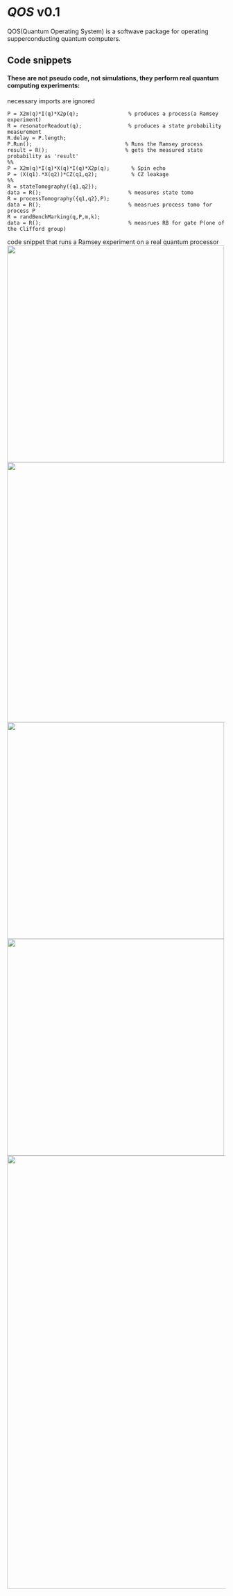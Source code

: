 # _QOS_ v0.1
QOS(Quantum Operating System) is a softwave package for operating supperconducting quantum computers. 
## Code snippets
#### These are not pseudo code, not simulations, they perform real quantum computing experiments:
necessary imports are ignored
```
P = X2m(q)*I(q)*X2p(q);				   % produces a process(a Ramsey experiment)
R = resonatorReadout(q);			   % produces a state probability measurement
R.delay = P.length;
P.Run();							  % Runs the Ramsey process
result = R();						  % gets the measured state probability as 'result'
%%
P = X2m(q)*I(q)*X(q)*I(q)*X2p(q);		% Spin echo
P = (X(q1).*X(q2))*CZ(q1,q2);		    % CZ leakage
%%
R = stateTomography({q1,q2});		   
data = R();							   % measures state tomo
R = processTomography({q1,q2},P);		
data = R();							   % measrues process tomo for process P
R = randBenchMarking(q,P,m,k);			
data = R();							   % measrues RB for gate P(one of the Clifford group)
```
code snippet that runs a Ramsey experiment on a real quantum processor
<a href="url"><img src="https://github.com/YulinWu/QOS-v0.1/blob/master/qos/img/RamseyCodeSnippet.png" align="left"  width="500" ></a>
<img src="https://github.com/YulinWu/QOS-v0.1/blob/master/qos/img/400dpiLogoCropped.png" align="left"  width="600" />
<a href="url"><img src="https://github.com/YulinWu/QOS-v0.1/blob/master/qos/img/RegistryEditor.PNG" align="left"  width="500" ></a>
<a href="url"><img src="https://github.com/YulinWu/QOS-v0.1/blob/master/qos/img/DataViewer.PNG" align="left"  width="500" ></a>
<a href="url"><img src="https://github.com/YulinWu/QOS-v0.1/blob/master/qos/img/sequence_demo.png?raw=true" align="left"  width="1000" ></a>






